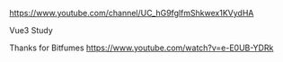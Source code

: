 https://www.youtube.com/channel/UC_hG9fglfmShkwex1KVydHA

Vue3 Study 

Thanks for Bitfumes
https://www.youtube.com/watch?v=e-E0UB-YDRk
